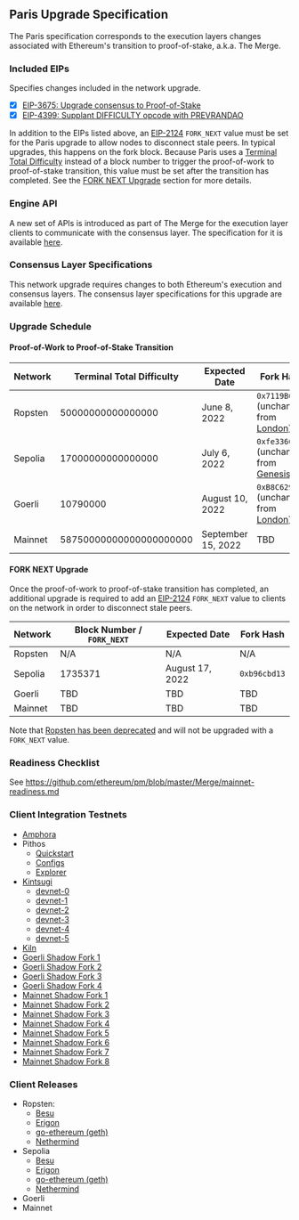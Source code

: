 ## Paris Upgrade Specification

The Paris specification corresponds to the execution layers changes associated with Ethereum's transition to proof-of-stake, a.k.a. The Merge.

### Included EIPs
Specifies changes included in the network upgrade.

  - [x] [EIP-3675: Upgrade consensus to Proof-of-Stake](https://eips.ethereum.org/EIPS/eip-3675)
  - [x] [EIP-4399: Supplant DIFFICULTY opcode with PREVRANDAO](https://eips.ethereum.org/EIPS/eip-4399)

In addition to the EIPs listed above, an [EIP-2124](https://eips.ethereum.org/EIPS/eip-2124) `FORK_NEXT` value must be set for the Paris upgrade to allow nodes to disconnect stale peers. In typical upgrades, this happens on the fork block. Because Paris uses a [Terminal Total Difficulty](https://eips.ethereum.org/EIPS/eip-3675#total-difficulty-triggering-the-upgrade) instead of a block number to trigger the proof-of-work to proof-of-stake transition, this value must be set after the transition has completed. See the [FORK NEXT Upgrade](#fork-next-upgrade) section for more details. 


### Engine API

A new set of APIs is introduced as part of The Merge for the execution layer clients to communicate with the consensus layer. The specification for it is available [here](https://github.com/ethereum/execution-apis/tree/main/src/engine).

### Consensus Layer Specifications

This network upgrade requires changes to both Ethereum's execution and consensus layers. The consensus layer specifications for this upgrade are available [here](https://github.com/ethereum/consensus-specs/tree/dev/specs/bellatrix).

### Upgrade Schedule

#### Proof-of-Work to Proof-of-Stake Transition 

| Network | Terminal Total Difficulty | Expected Date | Fork Hash    |
|---------|------------|---------------|--------------|
| Ropsten | 50000000000000000 | June 8, 2022 | `0x7119B6B3` (unchanged from [London](https://github.com/ethereum/execution-specs/blob/master/network-upgrades/mainnet-upgrades/london.md)) |
| Sepolia | 17000000000000000 | July 6, 2022 | `0xfe3366e7` (unchanged from [Genesis](https://github.com/ethereum/go-ethereum/pull/23730)) |
| Goerli  | 10790000 | August 10, 2022 | `0xB8C6299D` (unchanged from [London](https://github.com/ethereum/execution-specs/blob/master/network-upgrades/mainnet-upgrades/london.md))  |
| Mainnet | 58750000000000000000000 | September 15, 2022 | TBD |

#### FORK NEXT Upgrade 

Once the proof-of-work to proof-of-stake transition has completed, an additional upgrade is required to add an [EIP-2124](https://eips.ethereum.org/EIPS/eip-2124) `FORK_NEXT` value to clients on the network in order to disconnect stale peers. 

| Network | Block Number / `FORK_NEXT` | Expected Date | Fork Hash |
|---------|------------|---------------|--------------|
| Ropsten | N/A | N/A | N/A | 
| Sepolia | 1735371 | August 17, 2022 | `0xb96cbd13` | 
| Goerli  | TBD | TBD | TBD | 
| Mainnet | TBD | TBD | TBD |  

Note that [Ropsten has been deprecated](https://blog.ethereum.org/2022/06/21/testnet-deprecation/) and will not be upgraded with a `FORK_NEXT` value. 

### Readiness Checklist

See https://github.com/ethereum/pm/blob/master/Merge/mainnet-readiness.md

### Client Integration Testnets

  - [Amphora](https://hackmd.io/@tvanepps/amphora-milestones)
  - Pithos
    - [Quickstart](https://github.com/parithosh/pithos-lighthouse-geth-quick-start)
    - [Configs](https://github.com/parithosh/consensus-deployment-ansible/blob/master/README.md)
    - [Explorer](https://pithos-explorer.ethdevops.io/)
  - [Kintsugi](https://kintsugi.themerge.dev/)
    - [devnet-0](https://github.com/parithosh/consensus-deployment-ansible/tree/master/merge-devnet-0)
    - [devnet-1](https://github.com/parithosh/consensus-deployment-ansible/tree/master/merge-devnet-1)
    - [devnet-2](https://github.com/parithosh/consensus-deployment-ansible/tree/master/merge-devnet-2)
    - [devnet-3](https://github.com/parithosh/consensus-deployment-ansible/tree/master/merge-devnet-3)
    - [devnet-4](https://github.com/parithosh/consensus-deployment-ansible/tree/master/merge-devnet-4)
    - [devnet-5](https://github.com/parithosh/consensus-deployment-ansible/tree/master/merge-devnet-5)
  - [Kiln](https://kiln.themerge.dev/)
  - [Goerli Shadow Fork 1](https://github.com/parithosh/consensus-deployment-ansible/tree/master/goerli-shadow-fork)
  - [Goerli Shadow Fork 2](https://github.com/parithosh/consensus-deployment-ansible/tree/master/goerli-shadow-fork-2)
  - [Goerli Shadow Fork 3](https://github.com/parithosh/consensus-deployment-ansible/tree/master/goerli-shadow-fork-3)
  - [Goerli Shadow Fork 4](https://github.com/parithosh/consensus-deployment-ansible/tree/master/goerli-shadow-fork-4)
  - [Mainnet Shadow Fork 1](https://github.com/parithosh/consensus-deployment-ansible/tree/master/mainnet-shadow-fork-1)
  - [Mainnet Shadow Fork 2](https://github.com/parithosh/consensus-deployment-ansible/tree/master/mainnet-shadow-fork-2)
  - [Mainnet Shadow Fork 3](https://github.com/parithosh/consensus-deployment-ansible/tree/master/mainnet-shadow-fork-3)
  - [Mainnet Shadow Fork 4](https://github.com/parithosh/consensus-deployment-ansible/tree/master/mainnet-shadow-fork-4)
  - [Mainnet Shadow Fork 5](https://github.com/parithosh/consensus-deployment-ansible/tree/master/mainnet-shadow-fork-5)
  - [Mainnet Shadow Fork 6](https://github.com/parithosh/consensus-deployment-ansible/tree/master/mainnet-shadow-fork-6)
  - [Mainnet Shadow Fork 7](https://github.com/parithosh/consensus-deployment-ansible/tree/master/mainnet-shadow-fork-7)
  - [Mainnet Shadow Fork 8](https://github.com/parithosh/consensus-deployment-ansible/tree/master/mainnet-shadow-fork-8)


### Client Releases

 - Ropsten:
    - [Besu](https://github.com/hyperledger/besu/releases/tag/22.4.2)
    - [Erigon](https://github.com/ledgerwatch/erigon/releases/tag/v2022.05.08)
    - [go-ethereum (geth)](https://github.com/ethereum/go-ethereum/releases/tag/v1.10.18)
    - [Nethermind](https://github.com/NethermindEth/nethermind/releases/tag/1.13.1)
- Sepolia
    - [Besu](https://github.com/hyperledger/besu/releases/tag/22.7.0-RC1)
    - [Erigon](https://github.com/ledgerwatch/erigon/releases/tag/v2022.07.01)
    - [go-ethereum (geth)](https://github.com/ethereum/go-ethereum/releases/tag/v1.10.21)
    - [Nethermind](https://github.com/NethermindEth/nethermind/releases/tag/1.13.4)
- Goerli
- Mainnet 
